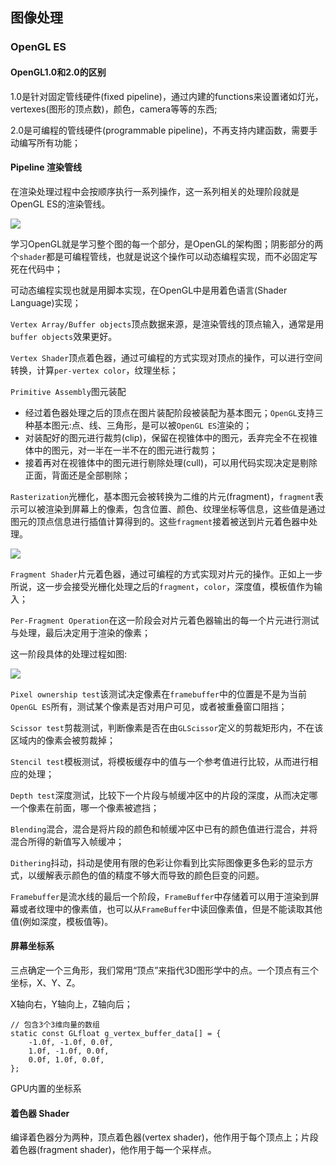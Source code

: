 ## 图像处理

### OpenGL ES

#### OpenGL1.0和2.0的区别

1.0是针对固定管线硬件(fixed pipeline)，通过内建的functions来设置诸如灯光，vertexes(图形的顶点数)，颜色，camera等等的东西;

2.0是可编程的管线硬件(programmable pipeline)，不再支持内建函数，需要手动编写所有功能；

#### Pipeline 渲染管线

在渲染处理过程中会按顺序执行一系列操作，这一系列相关的处理阶段就是OpenGL ES的渲染管线。

![](https://tva1.sinaimg.cn/large/006tNbRwgy1ga6yk0x0j1j30fi0bmaaz.jpg)

学习OpenGL就是学习整个图的每一个部分，是OpenGL的架构图；阴影部分的两个`shader`都是可编程管线，也就是说这个操作可以动态编程实现，而不必固定写死在代码中；

可动态编程实现也就是用脚本实现，在OpenGL中是用着色语言(Shader Language)实现；

`Vertex Array/Buffer objects`顶点数据来源，是渲染管线的顶点输入，通常是用`buffer objects`效果更好。

`Vertex Shader`顶点着色器，通过可编程的方式实现对顶点的操作，可以进行空间转换，计算`per-vertex color`，纹理坐标；

`Primitive Assembly`图元装配

* 经过着色器处理之后的顶点在图片装配阶段被装配为基本图元；`OpenGL`支持三种基本图元:点、线、三角形，是可以被`OpenGL ES`渲染的；
* 对装配好的图元进行裁剪(clip)，保留在视锥体中的图元，丢弃完全不在视锥体中的图元，对一半在一半不在的图元进行裁剪；
* 接着再对在视锥体中的图元进行剔除处理(cull)，可以用代码实现决定是剔除正面，背面还是全部剔除；

`Rasterization`光栅化，基本图元会被转换为二维的片元(fragment)，`fragment`表示可以被渲染到屏幕上的像素，包含位置、颜色、纹理坐标等信息，这些值是通过图元的顶点信息进行插值计算得到的。这些`fragment`接着被送到片元着色器中处理。

![](https://tva1.sinaimg.cn/large/006tNbRwgy1ga6z8289rfj30q10el75w.jpg)

`Fragment Shader`片元着色器，通过可编程的方式实现对片元的操作。正如上一步所说，这一步会接受光栅化处理之后的`fragment`，`color`，深度值，模板值作为输入；

`Per-Fragment Operation`在这一阶段会对片元着色器输出的每一个片元进行测试与处理，最后决定用于渲染的像素；

这一阶段具体的处理过程如图:

![](https://tva1.sinaimg.cn/large/006tNbRwgy1ga6z9vr6zwj30gw05cjru.jpg)

`Pixel ownership test`该测试决定像素在`framebuffer`中的位置是不是为当前`OpenGL ES`所有，测试某个像素是否对用户可见，或者被重叠窗口阻挡；

`Scissor test`剪裁测试，判断像素是否在由`GLScissor`定义的剪裁矩形内，不在该区域内的像素会被剪裁掉；

`Stencil test`模板测试，将模板缓存中的值与一个参考值进行比较，从而进行相应的处理；

`Depth test`深度测试，比较下一个片段与帧缓冲区中的片段的深度，从而决定哪一个像素在前面，哪一个像素被遮挡；

`Blending`混合，混合是将片段的颜色和帧缓冲区中已有的颜色值进行混合，并将混合所得的新值写入帧缓冲；

`Dithering`抖动，抖动是使用有限的色彩让你看到比实际图像更多色彩的显示方式，以缓解表示颜色的值的精度不够大而导致的颜色巨变的问题。

`Framebuffer`是流水线的最后一个阶段，`FrameBuffer`中存储着可以用于渲染到屏幕或者纹理中的像素值，也可以从`FrameBuffer`中读回像素值，但是不能读取其他值(例如深度，模板值等)。

#### 屏幕坐标系

三点确定一个三角形，我们常用“顶点”来指代3D图形学中的点。一个顶点有三个坐标，X、Y、Z。

X轴向右，Y轴向上，Z轴向后；

```
// 包含3个3维向量的数组
static const GLfloat g_vertex_buffer_data[] = {
	-1.0f, -1.0f, 0.0f,
	1.0f, -1.0f, 0.0f,
	0.0f, 1.0f, 0.0f,
};
```

GPU内置的坐标系


#### 着色器 Shader

编译着色器分为两种，顶点着色器(vertex shader)，他作用于每个顶点上；片段着色器(fragment shader)，他作用于每一个采样点。

